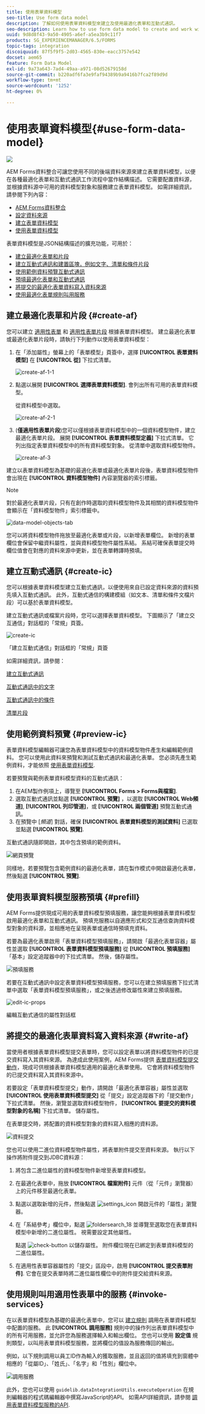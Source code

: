 ```yaml
---
title: 使用表單資料模型
seo-title: Use form data model
description: 了解如何使用表單資料模型來建立及使用最適化表單和互動式通訊。
seo-description: Learn how to use form data model to create and work with adaptive forms and interactive communications.
uuid: 9d8d8f43-9a50-4905-a6ef-a5ea3b9c11f7
products: SG_EXPERIENCEMANAGER/6.5/FORMS
topic-tags: integration
discoiquuid: 87f5f9f5-2d03-4565-830e-eacc3757e542
docset: aem65
feature: Form Data Model
exl-id: 9a73a643-7ad4-49aa-a971-08d52679158d
source-git-commit: b220adf6fa3e9faf94389b9a9416b7fca2f89d9d
workflow-type: tm+mt
source-wordcount: '1252'
ht-degree: 0%

---
```


# 使用表單資料模型{#use-form-data-model}

![](do-not-localize/data-integeration.png)

AEM Forms資料整合可讓您使用不同的後端資料來源來建立表單資料模型，以便在各種最適化表單和互動式通訊工作流程中當作結構描述。 它需要配置資料源，並根據資料源中可用的資料模型對象和服務建立表單資料模型。 如需詳細資訊，請參閱下列內容：

* [AEM Forms資料整合](../../forms/using/data-integration.md)
* [設定資料來源](../../forms/using/configure-data-sources.md)
* [建立表單資料模型](../../forms/using/create-form-data-models.md)
* [使用表單資料模型](../../forms/using/work-with-form-data-model.md)

表單資料模型是JSON結構描述的擴充功能，可用於：

* [建立最適化表單和片段](#create-af)
* [建立互動式通訊和建置區塊，例如文字、清單和條件片段](#create-ic)
* [使用範例資料預覽互動式通訊](#preview-ic)
* [預填最適化表單和互動式通訊](#prefill)
* [將提交的最適化表單資料寫入資料來源](#write-af)
* [使用最適化表單規則叫用服務](#invoke-services)

## 建立最適化表單和片段 {#create-af}

您可以建立 [適用性表單](../../forms/using/creating-adaptive-form.md) 和 [適用性表單片段](../../forms/using/adaptive-form-fragments.md) 根據表單資料模型。 建立最適化表單或最適化表單片段時，請執行下列動作以使用表單資料模型：

1. 在「添加屬性」螢幕上的「表單模型」頁簽中，選擇 **[!UICONTROL 表單資料模型]** 在 **[!UICONTROL 從]** 下拉式清單。

   ![create-af-1-1](assets/create-af-1-1.png)

1. 點選以展開 **[!UICONTROL 選擇表單資料模型]**. 會列出所有可用的表單資料模型。

   從資料模型中選取。

   ![create-af-2-1](assets/create-af-2-1.png)

1. (**僅適用性表單片段**)您可以僅根據表單資料模型中的一個資料模型物件，建立最適化表單片段。 展開 **[!UICONTROL 表單資料模型定義]** 下拉式清單。 它列出指定表單資料模型中的所有資料模型對象。 從清單中選取資料模型物件。

   ![create-af-3](assets/create-af-3.png)

建立以表單資料模型為基礎的最適化表單或最適化表單片段後，表單資料模型物件會出現在 **[!UICONTROL 資料模型物件]** 內容瀏覽器的索引標籤。

>[!NOTE]
>
>對於最適化表單片段，只有在創作時選取的資料模型物件及其相關的資料模型物件會顯示在「資料模型物件」索引標籤中。

![data-model-objects-tab](assets/data-model-objects-tab.png)

您可以將資料模型物件拖放至最適化表單或片段，以新增表單欄位。 新增的表單欄位會保留中繼資料屬性，並與資料模型物件屬性系結。 系結可確保表單提交時欄位值會在對應的資料來源中更新，並在表單轉譯時預填。

## 建立互動式通訊 {#create-ic}

您可以根據表單資料模型建立互動式通訊，以便使用來自已設定資料來源的資料預先填入互動式通訊。 此外，互動式通信的構建模組（如文本、清單和條件文檔片段）可以基於表單資料模型。

建立互動式通訊或檔案片段時，您可以選擇表單資料模型。 下圖顯示了「建立交互通信」對話框的「常規」頁簽。

![create-ic](assets/create-ic.png)

「建立互動式通信」對話框的「常規」頁簽

如需詳細資訊，請參閱：

[建立互動式通訊](../../forms/using/create-interactive-communication.md)

[互動式通訊中的文字](/help/forms/using/texts-interactive-communications.md)

[互動式通訊中的條件](/help/forms/using/conditions-interactive-communications.md)

[清單片段](/help/forms/using/lists.md)

## 使用範例資料預覽 {#preview-ic}

表單資料模型編輯器可讓您為表單資料模型中的資料模型物件產生和編輯範例資料。 您可以使用此資料來預覽和測試互動式通訊和最適化表單。 您必須先產生範例資料，才能依照 [使用表單資料模型](../../forms/using/work-with-form-data-model.md#sample).

若要預覽與範例表單資料模型資料的互動式通訊：

1. 在AEM製作例項上，導覽至 **[!UICONTROL Forms > Forms與檔案]**.
1. 選取互動式通訊並點選 **[!UICONTROL 預覽]** ，以選取 **[!UICONTROL Web頻道]**, **[!UICONTROL 列印管道]**，或 **[!UICONTROL 兩個管道]** 預覽互動式通訊。
1. 在預覽中 [*頻道*] 對話，確保 **[!UICONTROL 表單資料模型的測試資料]** 已選取並點選 **[!UICONTROL 預覽]**.

互動式通訊隨即開啟，其中包含預填的範例資料。

![網頁預覽](assets/web-preview.png)

同樣地，若要預覽包含範例資料的最適化表單，請在製作模式中開啟最適化表單，然後點選 **[!UICONTROL 預覽]**.

## 使用表單資料模型服務預填 {#prefill}

AEM Forms提供現成可用的表單資料模型預填服務，讓您能夠根據表單資料模型啟用最適化表單和互動式通訊。 預填充服務以自適應形式和交互通信查詢資料模型對象的資料源，並相應地在呈現表單或通信時預填充資料。

若要為最適化表單啟用「表單資料模型預填服務」，請開啟「最適化表單容器」屬性並選取 **[!UICONTROL 表單資料模型預填服務]** 從 **[!UICONTROL 預填服務]** 「基本」設定追蹤器中的下拉式清單。 然後，儲存屬性。

![預填服務](assets/prefill-service.png)

若要在互動式通訊中設定表單資料模型預填服務，您可以在建立預填服務下拉式清單中選取「表單資料模型預填服務」，或之後透過修改屬性來建立預填服務。

![edit-ic-props](assets/edit-ic-props.png)

編輯互動式通信的屬性對話框

## 將提交的最適化表單資料寫入資料來源 {#write-af}

當使用者根據表單資料模型提交表單時，您可以設定表單以將資料模型物件的已提交資料寫入其資料來源。 為達成此使用案例，AEM Forms提供 [表單資料模型提交動作](../../forms/using/configuring-submit-actions.md)，現成可供根據表單資料模型適用的最適化表單使用。 它會將資料模型物件的已提交資料寫入其資料來源中。

若要設定「表單資料模型提交」動作，請開啟「最適化表單容器」屬性並選取 **[!UICONTROL 使用表單資料模型提交]** 從「提交」設定追蹤器下的「提交動作」下拉式清單。 然後，瀏覽並選取資料模型物件， **[!UICONTROL 要提交的資料模型對象的名稱]** 下拉式清單。 儲存屬性。

在表單提交時，將配置的資料模型對象的資料寫入相應的資料源。

![資料提交](assets/data-submission.png)

您也可以使用二進位資料模型物件屬性，將表單附件提交至資料來源。 執行以下操作將附件提交到JDBC資料源：

1. 將包含二進位屬性的資料模型物件新增至表單資料模型。
1. 在最適化表單中，拖放 **[!UICONTROL 檔案附件]** 元件（從「元件」瀏覽器）上的元件移至最適化表單。
1. 點選以選取新增的元件，然後點選 ![settings_icon](assets/settings_icon.png) 開啟元件的「屬性」瀏覽器。
1. 在「系結參考」欄位中，點選 ![foldersearch_18](assets/foldersearch_18.png) 並導覽至選取您在表單資料模型中新增的二進位屬性。 視需要設定其他屬性。

   點選 ![check-button](assets/check-button.png) 以儲存屬性。 附件欄位現在已綁定到表單資料模型的二進位屬性。

1. 在適用性表單容器屬性的「提交」區段中，啟用 **[!UICONTROL 提交表單附件]**. 它會在提交表單時將二進位屬性欄位中的附件提交給資料來源。

## 使用規則叫用適用性表單中的服務 {#invoke-services}

在以表單資料模型為基礎的最適化表單中，您可以 [建立規則](../../forms/using/rule-editor.md) 調用在表單資料模型中配置的服務。 此 **[!UICONTROL 調用服務]** 規則中的操作列出表單資料模型中的所有可用服務，並允許您為服務選擇輸入和輸出欄位。 您也可以使用 **設定值** 規則類型，以叫用表單資料模型服務，並將欄位的值設為服務傳回的輸出。

例如，以下規則調用以員工ID作為輸入的獲取服務，並且返回的值將填充到窗體中相應的「從屬ID」、「姓氏」、「名字」和「性別」欄位中。

![調用服務](assets/invoke-service.png)

此外，您也可以使用 `guidelib.dataIntegrationUtils.executeOperation` 在規則編輯器的程式碼編輯器中撰寫JavaScript的API。 如需API詳細資訊，請參閱 [調用表單資料模型服務的API](/help/forms/using/invoke-form-data-model-services.md).
